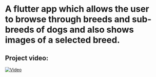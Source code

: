 # A flutter app which allows the user to browse through breeds and sub-breeds of dogs and also shows images of a selected breed.

## Project video:

[![Video](https://img.youtube.com/vi/VIDEO_ID/0.jpg)](https://github.com/m67uzair/dog-breed-app-flutter/blob/main/assets/Dog%20breed%20app%20flutter.mp4)
